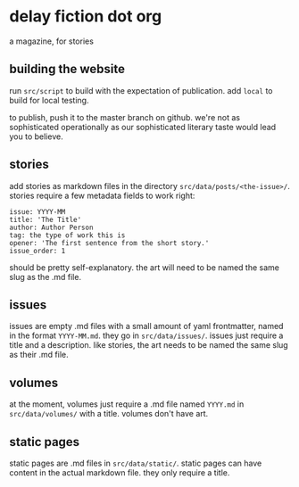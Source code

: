 # delay fiction dot org

a magazine, for stories

## building the website

run `src/script` to build with the expectation of publication. add `local` to build for local testing.

to publish, push it to the master branch on github. we're not as sophisticated operationally as our sophisticated literary taste would lead you to believe.

## stories

add stories as markdown files in the directory `src/data/posts/<the-issue>/`. stories require a few metadata fields to work right:

```
issue: YYYY-MM
title: 'The Title'
author: Author Person
tag: the type of work this is
opener: 'The first sentence from the short story.'
issue_order: 1
```

should be pretty self-explanatory. the art will need to be named the same slug as the .md file.

## issues

issues are empty .md files with a small amount of yaml frontmatter, named in the format `YYYY-MM.md`. they go in `src/data/issues/`. issues just require a title and a description. like stories, the art needs to be named the same slug as their .md file.

## volumes

at the moment, volumes just require a .md file named `YYYY.md` in `src/data/volumes/` with a title. volumes don't have art.

## static pages

static pages are .md files in `src/data/static/`. static pages can have content in the actual markdown file. they only require a title.
